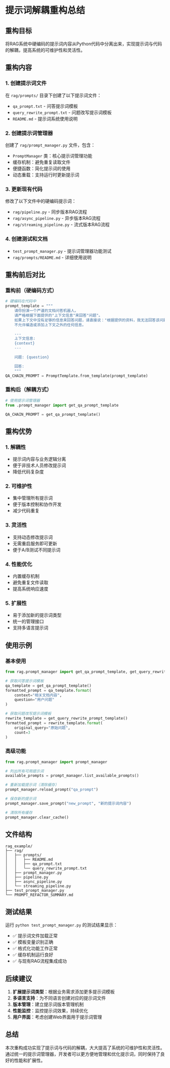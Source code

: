# 提示词解耦重构总结

## 重构目标

将RAG系统中硬编码的提示词内容从Python代码中分离出来，实现提示词与代码的解耦，提高系统的可维护性和灵活性。

## 重构内容

### 1. 创建提示词文件

在 `rag/prompts/` 目录下创建了以下提示词文件：

- `qa_prompt.txt` - 问答提示词模板
- `query_rewrite_prompt.txt` - 问题改写提示词模板
- `README.md` - 提示词系统使用说明

### 2. 创建提示词管理器

创建了 `rag/prompt_manager.py` 文件，包含：

- `PromptManager` 类：核心提示词管理功能
- 缓存机制：避免重复读取文件
- 便捷函数：简化提示词的使用
- 动态重载：支持运行时更新提示词

### 3. 更新现有代码

修改了以下文件中的硬编码提示词：

- `rag/pipeline.py` - 同步版本RAG流程
- `rag/async_pipeline.py` - 异步版本RAG流程  
- `rag/streaming_pipeline.py` - 流式版本RAG流程

### 4. 创建测试和文档

- `test_prompt_manager.py` - 提示词管理器功能测试
- `rag/prompts/README.md` - 详细使用说明

## 重构前后对比

### 重构前（硬编码方式）

```python
# 硬编码在代码中
prompt_template = """
    请你扮演一个严谨的文档问答机器人。
    请严格根据下面提供的"上下文信息"来回答"问题"。
    如果上下文中没有足够的信息来回答问题，请直接说："根据提供的资料，我无法回答该问题。"
    不允许编造或添加上下文之外的任何信息。

    ---
    上下文信息:
    {context}
    ---

    问题: {question}

    回答:
    """
QA_CHAIN_PROMPT = PromptTemplate.from_template(prompt_template)
```

### 重构后（解耦方式）

```python
# 使用提示词管理器
from .prompt_manager import get_qa_prompt_template

QA_CHAIN_PROMPT = get_qa_prompt_template()
```

## 重构优势

### 1. 解耦性
- 提示词内容与业务逻辑分离
- 便于非技术人员修改提示词
- 降低代码复杂度

### 2. 可维护性
- 集中管理所有提示词
- 便于版本控制和协作开发
- 减少代码重复

### 3. 灵活性
- 支持动态修改提示词
- 无需重启服务即可更新
- 便于A/B测试不同提示词

### 4. 性能优化
- 内置缓存机制
- 避免重复文件读取
- 提高系统响应速度

### 5. 扩展性
- 易于添加新的提示词类型
- 统一的管理接口
- 支持多语言提示词

## 使用示例

### 基本使用

```python
from rag.prompt_manager import get_qa_prompt_template, get_query_rewrite_prompt_template

# 获取问答提示词模板
qa_template = get_qa_prompt_template()
formatted_prompt = qa_template.format(
    context="相关文档内容",
    question="用户问题"
)

# 获取问题改写提示词模板
rewrite_template = get_query_rewrite_prompt_template()
formatted_prompt = rewrite_template.format(
    original_query="原始问题",
    count=3
)
```

### 高级功能

```python
from rag.prompt_manager import prompt_manager

# 列出所有可用提示词
available_prompts = prompt_manager.list_available_prompts()

# 重新加载提示词（清除缓存）
prompt_manager.reload_prompt("qa_prompt")

# 保存新的提示词
prompt_manager.save_prompt("new_prompt", "新的提示词内容")

# 清除所有缓存
prompt_manager.clear_cache()
```

## 文件结构

```
rag_example/
├── rag/
│   ├── prompts/
│   │   ├── README.md
│   │   ├── qa_prompt.txt
│   │   └── query_rewrite_prompt.txt
│   ├── prompt_manager.py
│   ├── pipeline.py
│   ├── async_pipeline.py
│   └── streaming_pipeline.py
├── test_prompt_manager.py
└── PROMPT_REFACTOR_SUMMARY.md
```

## 测试结果

运行 `python test_prompt_manager.py` 的测试结果显示：

- ✅ 提示词文件加载正常
- ✅ 模板变量识别正确
- ✅ 格式化功能工作正常
- ✅ 缓存机制运行良好
- ✅ 与现有RAG流程集成成功

## 后续建议

1. **扩展提示词类型**：根据业务需求添加更多提示词模板
2. **多语言支持**：为不同语言创建对应的提示词文件
3. **版本管理**：建立提示词版本管理机制
4. **性能监控**：监控提示词效果，持续优化
5. **用户界面**：考虑创建Web界面用于提示词管理

## 总结

本次重构成功实现了提示词与代码的解耦，大大提高了系统的可维护性和灵活性。通过统一的提示词管理器，开发者可以更方便地管理和优化提示词，同时保持了良好的性能和扩展性。
